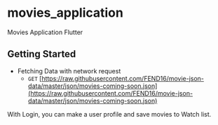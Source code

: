 # movies_application

Movies Application Flutter

## Getting Started

- Fetching Data with network request
    - `GET` [https://raw.githubusercontent.com/FEND16/movie-json-data/master/json/movies-coming-soon.json](https://raw.githubusercontent.com/FEND16/movie-json-data/master/json/movies-coming-soon.json)
    
With Login,  you can make a user profile and save movies to Watch list.
